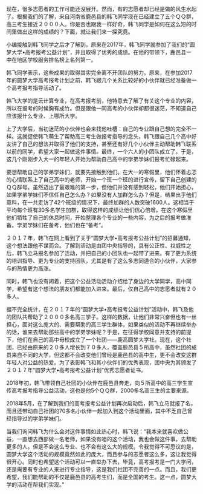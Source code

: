 现在，很多志愿者的工作可能还没展开。然而，有的志愿者却已经是做的风生水起了。根据我们的了解，来自河南省鹿邑县的韩飞同学现在已经建立了五个ＱＱ群，高三考生接近２０００人。你是否也跟我一样好奇，韩飞同学是如何在这么短的时间里做出这样的成绩的？下面，就让我们来一探究竟。

小编接触到韩飞同学之后才了解到，原来在2017年，韩飞同学就参加了我们的“圆梦大学•高考报考公益计划”，并且取得了优秀的成绩。在他的带领下，鹿邑县一中在地区学校服务排名榜上名列第一。

韩飞同学表示，这些成果的取得其实完全离不开团队的努力。原来，在参加2017年的圆梦大学高考报考计划之前，韩飞跟几个关系比较好的小伙伴就已经准备做一个高考报考指导活动了。

韩飞大学的是云计算专业，在高考报考前，他特意去了解了有关这个专业的内容，所以在报考的时候胸有成竹。但是跟他一同高考的小伙伴却都很迷茫，不知道自己应该报什么专业、上哪所大学。

上了大学后，当初迷茫的小伙伴也会来找他吐槽：自己的专业跟自己想的完全不一样。这就促使韩飞萌生了帮助高三考生做报考指导的念头，韩飞跟自己几个高中好友讲了自己的想法并取得了他们的支持，甚至还有好几个小伙伴主动帮助韩飞联系以前的同学，希望大家一起做这件事情。最终，一个六人的小团队成立了。于是，这几个刚刚步入大一的年轻人开始为帮助自己高中的学弟学妹们报考忙碌起来。

要想帮助自己的学弟学妹们，就要先接触到他们。在大一的寒假里，他们怀着忐忑的心情联系上了自己高中的老师，开始一个班一个班的进行宣传，留下自己创建的ＱＱ群号。虽然迈出了最艰难的第一步，但他们并没有感到轻松，他们开始担心，如果学弟学妹们不信任自己怎么办？如果没有人加群怎么办？但是，结果出乎他们意料，在一共走访了42个班级的情况下，最终加群的人数突破1600人。这相当于平均每个班有30多名学生加群，取得这样的成绩让他们信心倍增。在这个寒假里他们牺牲了自己的休息时间，开始整理各个专业的一些内容，为之后的报考做准备。学弟学妹们在备考，他们也在“备考”。

２０１７年，韩飞在网上看到了关于“圆梦大学•高考报考公益计划”的招募通知，这个想法跟他不谋而合。了解到活动是由团中央指导的，具有公正性、权威性之后，韩飞立马报名参加了活动，并把自己的小团队也一起带了进来。有了更为系统的培训指导、更为专业的支持团队，尤其是有了这么多志同道合的小伙伴，大家参与的热情更为高涨。

同时，韩飞也没有闲着，把这个公益活动活动介绍给了身边的大学同学，高中同学，希望有这个想法的朋友们都能加入进来。最后，仅自己高中的志愿者就有２０多人。

据不完全统计，在２０１７年的“圆梦大学•高考报考公益计划”活动中，韩飞及他的团队共帮助了２０００多名高三学子。这样的数据，让他们非常兴奋但也有一丝担心，面对这么庞大的、需要帮助的高三学生群体，如果类似的活动不再继续举办的话，谁来去帮助那些高中的学弟学妹呢？于是，在征得学校同意并支持的前提下，他们在自己的高中母校成立了一个社团——鹿高圆梦大学社。现在，这个社团，已经由原来的２０多人增长到７０多人，覆盖鹿邑县５所高中，虽然社团的成员来自不同的大学，但这都不会改变他们曾经是鹿邑县的高中生，更不会改变这群年轻人对公益的热爱。为了表彰韩飞和其小伙伴们的优秀表现，团中央为其颁发了２０１７年“圆梦大学•高考报考公益计划”优秀志愿者证书。

2018年初，韩飞带领自己社团的小伙伴在鹿邑县奔走，向５所高中的高三学生宣传高考报考指导公益活动，这也是他5个ＱＱ群，2000多名高三生的主要来源。

2018年5月，在了解到我们的高考报考公益计划再次启动后，韩飞立马就报了名，而且还带动自己社团的70多名小伙伴一起加入到这个活动里面，其中不乏自己曾经指导过的学弟学妹们。

当我们询问韩飞为什么会对这件事情如此热心时，韩飞说：“我本来就喜欢做公益，一直想去西部做一名老师，如果没有咱的这个活动，我也会做这件事，去帮助更多的人。但是不会这么专业、也不会有这么大的规模。令我觉得不可思议的是，圆梦大学这个活动的规模竟然如此的庞大，而且参与的志愿者这么多，这让我觉得很开心。同时也希望这个活动可以一直举办下去，毕竟，高考报考是一门大学问，还是需要有专业的人来进行专业指导，这是我们社团不完善的一点。而且，我们更希望，我们能帮助的不仅是鹿邑县的高考生们，而是全国的考生。这一点，圆梦大学的活动在帮我们实现。”

